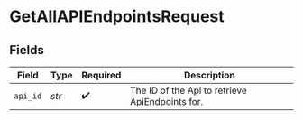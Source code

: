 # GetAllAPIEndpointsRequest


## Fields

| Field                                           | Type                                            | Required                                        | Description                                     |
| ----------------------------------------------- | ----------------------------------------------- | ----------------------------------------------- | ----------------------------------------------- |
| `api_id`                                        | *str*                                           | :heavy_check_mark:                              | The ID of the Api to retrieve ApiEndpoints for. |
